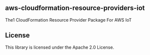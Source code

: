 ## aws-cloudformation-resource-providers-iot

The1 CloudFormation Resource Provider Package For AWS IoT

## License

This library is licensed under the Apache 2.0 License.
